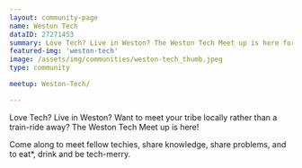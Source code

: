 ```yaml
---
layout: community-page
name: Weston Tech
dataID: 27271453
summary: Love Tech? Live in Weston? The Weston Tech Meet up is here for you!
featured-img: 'weston-tech'
image: /assets/img/communities/weston-tech_thumb.jpeg
type: community

meetup: Weston-Tech/

---
```

Love Tech? Live in Weston? Want to meet your tribe locally rather than a
train-ride away? The Weston Tech Meet up is here!

Come along to meet fellow techies, share knowledge, share problems, and to eat*,
drink and be tech-merry.
